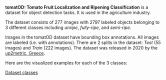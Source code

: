 **tomatOD: Tomato Fruit Localization and Ripening Classification** is a dataset for object detection tasks. It is used in the agriculture industry. 

The dataset consists of 277 images with 2797 labeled objects belonging to 3 different classes including *unripe*, *fully-ripe*, and *semi-ripe*.

Images in the tomatOD dataset have bounding box annotations. All images are labeled (i.e. with annotations). There are 2 splits in the dataset: *Test* (55 images) and *Train* (222 images). The dataset was released in 2020 by the [up2metric, Greece](http://www.up2metric.com/computer-vision-ai/).

Here are the visualized examples for each of the 3 classes:

[Dataset classes](https://github.com/dataset-ninja/tomatOD/raw/main/visualizations/classes_preview.webm)
